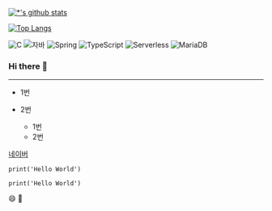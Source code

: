 


[![*'s github stats](https://github-readme-stats.vercel.app/api?username=already-cow)](https://github.com/alreadycow)


[![Top Langs](https://github-readme-stats.vercel.app/api/top-langs/?username=alreadycow)](https://github.com/alreadycow/github-readme-stats)

![C](https://img.shields.io/badge/-C-123456?style=flat-square&logo=C&logoColor=black)
![자바](https://img.shields.io/badge/-자바-007396?style=flat&logo=Java&logoColor=ffffff)
![Spring](https://img.shields.io/badge/-Spring-6DB33F?style=for-the-badge&logo=Spring&logoColor=white)
![TypeScript](https://img.shields.io/badge/-TypeScript-3178C6?style=flat-square&logo=TypeScript&logoColor=white)
![Serverless](https://img.shields.io/badge/-Serverless-FD5750?style=flat-square&logo=Serverless&logoColor=magenta)
![MariaDB](https://img.shields.io/badge/-MariaDB-1F305F?style=flat-square&logo=mariadb&logoColor=white)


### Hi there 👋
---




 * 1번
 * 2번

   - 1번
   - 2번

[네이버](https://naver.com)

```print('Hello World')```

```
print('Hello World')
```

😄 🐚
